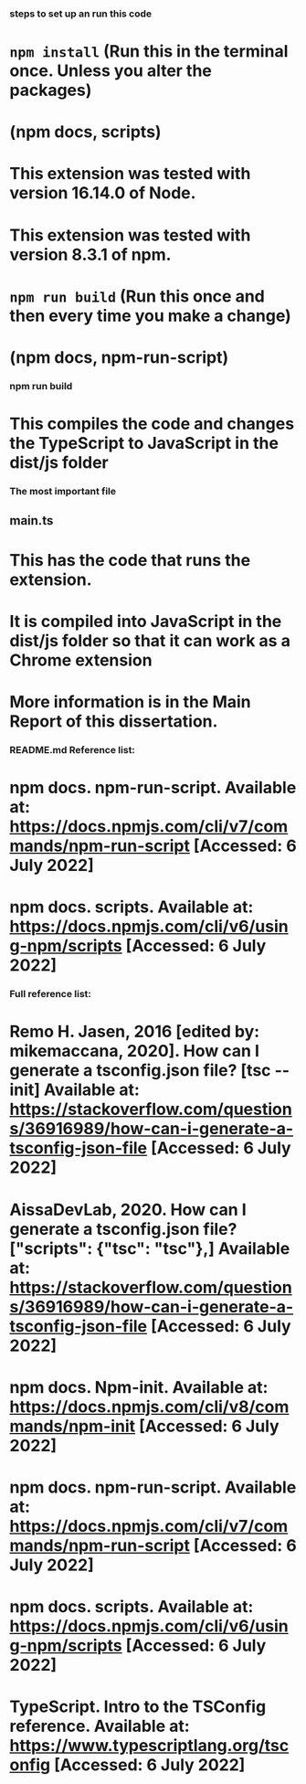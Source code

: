 ### steps to set up an run this code

# `npm install` (Run this in the terminal once. Unless you alter the packages)

# (npm docs, scripts)

# This extension was tested with version 16.14.0 of Node.

# This extension was tested with version 8.3.1 of npm.

# `npm run build` (Run this once and then every time you make a change)

# (npm docs, npm-run-script)

### npm run build

# This compiles the code and changes the TypeScript to JavaScript in the dist/js folder

### The most important file

## main.ts

# This has the code that runs the extension.

# It is compiled into JavaScript in the dist/js folder so that it can work as a Chrome extension

# More information is in the Main Report of this dissertation.

### README.md Reference list:

# npm docs. npm-run-script. Available at: https://docs.npmjs.com/cli/v7/commands/npm-run-script [Accessed: 6 July 2022]

# npm docs. scripts. Available at: https://docs.npmjs.com/cli/v6/using-npm/scripts [Accessed: 6 July 2022]

### Full reference list:

# Remo H. Jasen, 2016 [edited by: mikemaccana, 2020]. How can I generate a tsconfig.json file? [tsc --init] Available at: https://stackoverflow.com/questions/36916989/how-can-i-generate-a-tsconfig-json-file [Accessed: 6 July 2022]

# AissaDevLab, 2020. How can I generate a tsconfig.json file? ["scripts": {"tsc": "tsc"},] Available at: https://stackoverflow.com/questions/36916989/how-can-i-generate-a-tsconfig-json-file [Accessed: 6 July 2022]

# npm docs. Npm-init. Available at: https://docs.npmjs.com/cli/v8/commands/npm-init [Accessed: 6 July 2022]

# npm docs. npm-run-script. Available at: https://docs.npmjs.com/cli/v7/commands/npm-run-script [Accessed: 6 July 2022]

# npm docs. scripts. Available at: https://docs.npmjs.com/cli/v6/using-npm/scripts [Accessed: 6 July 2022]

# TypeScript. Intro to the TSConfig reference. Available at: https://www.typescriptlang.org/tsconfig [Accessed: 6 July 2022]
